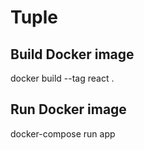 # Tuple

## Build Docker image
docker build --tag react .

## Run Docker image
docker-compose run app